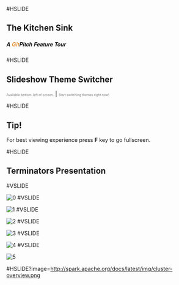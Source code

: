 #HSLIDE

## The Kitchen Sink
##### <span style="font-family:Helvetica Neue; font-weight:bold">A <span style="color:#e49436">Git</span>Pitch Feature Tour</span>

#HSLIDE
## Slideshow Theme Switcher
<span style="font-size:0.6em; color:gray">Available bottom-left of screen.</span> |
<span style="font-size:0.6em; color:gray">Start switching themes right now!</span>

#HSLIDE

## Tip!
For best viewing experience press **F** key to go fullscreen.


#HSLIDE
## Terminators Presentation

#VSLIDE
<!-- .slide: data-background-transition="none" -->
![0](image=Week1/200_helpful/slide1.jpeg)
#VSLIDE
<!-- .slide: data-background-transition="none" -->
![1](image=Week1/200_helpful/slide2.jpeg)
#VSLIDE
<!-- .slide: data-background-transition="none" -->
![2](image=Week1/200_helpful/slide3.jpeg)
#VSLIDE
<!-- .slide: data-background-transition="none" -->
![3](image=Week1/200_helpful/slide4.jpeg)
#VSLIDE
<!-- .slide: data-background-transition="none" -->
![4](image=Week1/200_helpful/slide5.jpeg)
#VSLIDE
<!-- .slide: data-background-transition="none" -->
![5](image=Week1/200_helpful/assets/slide1.jpeg)



#HSLIDE?image=http://spark.apache.org/docs/latest/img/cluster-overview.png